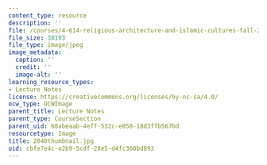 ```yaml
---
content_type: resource
description: ''
file: /courses/4-614-religious-architecture-and-islamic-cultures-fall-2002/cbfe7e4ca2b95cdf28e5d4fc360bd893_2048thumbnail.jpg
file_size: 38193
file_type: image/jpeg
image_metadata:
  caption: ''
  credit: ''
  image-alt: ''
learning_resource_types:
- Lecture Notes
license: https://creativecommons.org/licenses/by-nc-sa/4.0/
ocw_type: OCWImage
parent_title: Lecture Notes
parent_type: CourseSection
parent_uid: 68abeaab-4eff-532c-e858-18d3ffb567bd
resourcetype: Image
title: 2048thumbnail.jpg
uid: cbfe7e4c-a2b9-5cdf-28e5-d4fc360bd893
---
```

